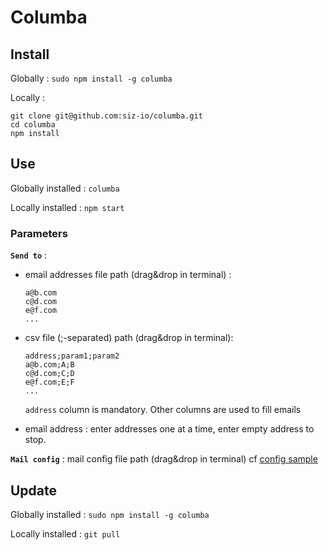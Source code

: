 # Columba
## Install
Globally : `sudo npm install -g columba`

Locally :

```
git clone git@github.com:siz-io/columba.git
cd columba
npm install
```

## Use
Globally installed : `columba`

Locally installed : `npm start`

### Parameters
**`Send to`** :
- email addresses file path (drag&drop in terminal) :

  ```
  a@b.com
  c@d.com
  e@f.com
  ...
  ```

- csv file (;-separated) path (drag&drop in terminal):

  ```
  address;param1;param2
  a@b.com;A;B
  c@d.com;C;D
  e@f.com;E;F
  ...
  ```

  `address` column is mandatory. Other columns are used to fill emails

- email address : enter addresses one at a time, enter empty address to stop.

**`Mail config`** : mail config file path (drag&drop in terminal) cf [config sample](config.sample.yml)

## Update
Globally installed : `sudo npm install -g columba`

Locally installed : `git pull`
